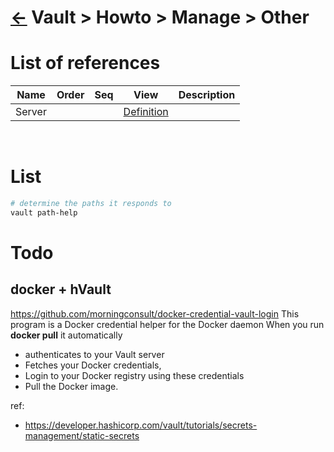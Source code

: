 <head><link rel="stylesheet" href="../../../md.css"/><script src="../../../md.js"></script></head>

[//]: #(Reference)
[Repo_Readme]:     ../list/object_list.md
[Server_Whatis]: ../whatis/server_whatis.md

# [&larr;][Repo_Readme] Vault > Howto > Manage > Other
# List of references
|Name|Order|Seq|View|Description|
|-|-|-|-|-|
|Server|||[Definition][Server_Whatis]|
<br>

# List

```powershell
# determine the paths it responds to
vault path-help
```

# Todo
## docker + hVault
https://github.com/morningconsult/docker-credential-vault-login
This program is a Docker credential helper for the Docker daemon
When you run **docker pull** it automatically 
- authenticates to your Vault server
- Fetches your Docker credentials, 
- Login to your Docker registry using these credentials
- Pull the Docker image.

ref:
  - https://developer.hashicorp.com/vault/tutorials/secrets-management/static-secrets

